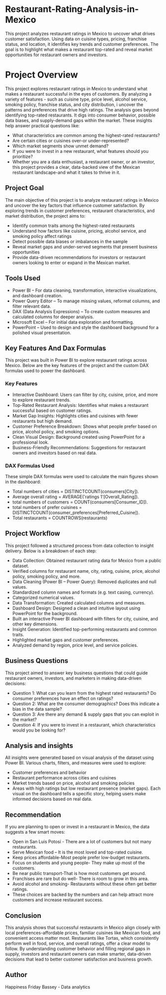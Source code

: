 # Restaurant-Rating-Analysis-in-Mexico
This project analyzes restaurant ratings in Mexico to uncover what drives customer satisfaction. Using data on cuisine types, pricing, franchise status, and location, it identifies key trends and customer preferences. The goal is to highlight what makes a restaurant top-rated and reveal market opportunities for restaurant owners and investors.

# Project Overview
This project explores restaurant ratings in Mexico to understand what makes a restaurant successful in the eyes of customers. By analyzing a variety of features - such as cuisine type, price level, alcohol service, smoking policy, franchise status, and city distribution, i uncover the patterns and preferences that drive high ratings.
The analysis goes beyond identifying top-rated restaurants. It digs into consumer behavior, possible data biases, and supply-demand gaps within the market. These insights help answer practical questions like:
- What characteristics are common among the highest-rated restaurants?
- Are certain cities or cuisines over-or under-represented?
- Which market segments show unmet demand?
- If you were to invest in a new restaurant, what features should you prioritize?
- Whether you are a data enthusiast, a restaurant owner, or an investor, this project provides a clear, data-backed view of the Mexican         restaurant landscape-and what it takes to thrive in it.
  
## Project Goal
The main objective of this project is to analyze restaurant ratings in Mexico and uncover the key factors that influence customer satisfaction. By exploring trends in customer preferences, restaurant characteristics, and market distribution, the project aims to:
- Identify common traits among the highest-rated restaurants
- Understand how factors like cuisine, pricing, alcohol service, and smoking policy affect ratings
- Detect possible data biases or imbalances in the sample
- Reveal market gaps and under-served segments that present business opportunities
- Provide data-driven recommendations for investors or restaurant owners looking to enter or expand in the Mexican market.
  
## Tools Used
- Power BI – For data cleaning, transformation, interactive visualizations, and dashboard creation.
- Power Query Editor – To manage missing values, reformat columns, and filter relevant data.
- DAX (Data Analysis Expressions) – To create custom measures and calculated columns for deeper analysis.
- Microsoft Excel – For initial data exploration and formatting.
- PowerPoint – Used to design and style the dashboard background for a polished visual presentation.
  
## Key Features And Dax Formulas
This project was built in Power BI to explore restaurant ratings across Mexico. Below are the key features of the project and the custom DAX formulas used to power the dashboard.
 ### Key Features
- Interactive Dashboard:
  Users can filter by city, cuisine, price, and more to explore restaurant trends.
- Top-Rated Restaurant Analysis:
   Identifies what makes a restaurant successful based on customer ratings.
- Market Gap Insights:
  Highlights cities and cuisines with fewer restaurants but high demand.
- Customer Preference Breakdown:
Shows what people prefer based on price, alcohol policy, and smoking options.
- Clean Visual Design:
 Background created using PowerPoint for a professional look.
- Business-Friendly Recommendations:
 Suggestions for restaurant owners and investors based on real data.
### DAX Formulas Used
These simple DAX formulas were used to calculate the main figures shown in the dashboard:
-  Total numbers of cities = DISTINCTCOUNT(consumers[City]).
-  Average overall rating = AVERAGE('ratings 1'[Overall_Rating]).
-  total numbers of customers = COUNT(consumers[Consumer_ID]).
-  total numbers of prefer cuisines = DISTINCTCOUNT(consumer_preferences[Preferred_Cuisine]).
-  Total restaurants = COUNTROWS(restaurants)


## Project Workflow
This project followed a structured process from data collection to insight delivery. Below is a breakdown of each step:
-  Data Collection:
  Obtained restaurant rating data for Mexico from a public dataset.
- Verified columns for restaurant name, city, rating, cuisine, price, alcohol policy, smoking policy, and more.
-  Data Cleaning (Power BI – Power Query):
   Removed duplicates and null values.
-  Standardized column names and formats (e.g. text casing, currency).
- Categorized numerical values.
-  Data Transformation:
  Created calculated columns and measures.
-  Dashboard Design:
  Designed a clean and intuitive layout using PowerPoint for the background.
- Built an interactive Power BI dashboard with filters for city, cuisine, and other key dimensions.
-  Insight Generation:
  Identified top-performing restaurants and common traits.
- Highlighted market gaps and customer preferences.
- Analyzed demand by region, price level, and service policies.

## Business Questions
This project aimed to answer key business questions that could guide restaurant owners, investors, and marketers in making data-driven decisions:
- Question 1:
  What can you learn from the highest rated restaurants? Do consumer preferences have an effect on
 ratings?
- Question 2:
 What are the consumer demographics? Does this indicate a bias in the data sample?
- Question 3:
  Are there any demand & supply gaps that you can exploit in the market?
- Question 4:
  If you were to invest in a restaurant, which characteristics would you be looking for?

## Analysis and insights
All insights were generated based on visual analysis of the dataset using Power BI. Various charts, filters, and measures were used to explore:
- Customer preferences and behavior
- Restaurant performance across cities and cuisines
- Market trends based on price, alcohol and smoking policies
- Areas with high ratings but low restaurant presence (market gaps).
 Each visual on the dashboard tells a specific story, helping users make informed decisions based on real data.

## Recommendation
If you are planning to open or invest in a restaurant in Mexico, the data suggests a few smart moves:
- Open in San Luis Potosí - There are a lot of customers but not many restaurants.
- Serve Mexican food – It is the most loved and top-rated cuisine.
- Keep prices affordable-Most people prefer low-budget restaurants.
- Focus on students and young people- They make up most of the customers.
- Be near public transport-That is how most customers get around.
- Franchises are rare but do well- There is room to grow in this area.
- Avoid alcohol and smoking- Restaurants without these often get better ratings.
- These choices are backed by the numbers and can help attract more customers and increase restaurant success.

## Conclusion
This analysis shows that successful restaurants in Mexico align closely with local preferences-affordable prices, familiar cuisines like Mexican food, and convenient access matter most. Restaurants like Tortas, which consistently perform well in food, service, and overall ratings, offer a clear model to follow. By understanding customer behavior and filling regional gaps in supply, investors and restaurant owners can make smarter, data-driven decisions that lead to better customer satisfaction and business growth.

## Author
Happiness Friday Bassey - Data analytics


























